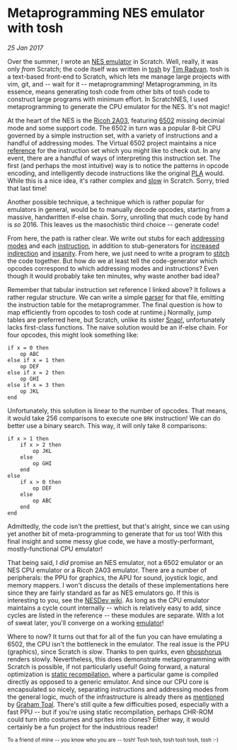 Metaprogramming NES emulator with tosh
=================
_25 Jan 2017_

Over the summer, I wrote an [NES
emulator](https://github.com/bobbybee/ScratchNES) in Scratch. Well, really, it
was only _from_ Scratch; the code itself was written in
[tosh](https://tosh.tjvr.org/) by [Tim
Radvan](https://scratch.mit.edu/users/blob8108). tosh is a text-based front-end
to Scratch, which lets me manage large projects with vim, git, and -- wait for
it -- metaprogramming! Metaprogramming, in its essence, means generating tosh
code from other bits of tosh code to construct large programs with minimum
effort. In ScratchNES, I used metaprogramming to generate the CPU emulator for
the NES. It's not magic!

At the heart of the NES is the [Ricoh
2A03](https://en.wikipedia.org/wiki/Ricoh_2A03), featuring
[6502](https://en.wikipedia.org/wiki/6502) missing decimial mode and some
support code. The 6502 in turn was a popular 8-bit CPU governed by a simple
instruction set, with a variety of instructions and a handful of addressing
modes. The Virtual 6502 project maintains a nice
[reference](http://e-tradition.net/bytes/6502/6502_instruction_set.html) for
the instruction set which you might like to check out. In any event, there are
a handful of ways of interpreting this instruction set. The first (and perhaps
the most intuitive) way is to notice the patterns in opcode encoding, and
intelligently decode instructions like the original
[PLA](https://en.wikipedia.org/wiki/Programmable_logic_array) would. While this
is a nice idea, it's rather complex and
[slow](https://scratch.mit.edu/projects/43692156/) in Scratch. Sorry, tried
that last time!

Another possible technique, a technique which is rather popular for emulators
in general, would be to manually decode opcodes, starting from a massive,
handwritten if-else chain. Sorry, unrolling that much code by hand is _so_
2016. This leaves us the masochistic third choice -- generate code!

From here, the path is rather clear. We write out stubs for each [addressing
modes](https://github.com/bobbybee/ScratchNES/tree/master/src/CPU/addressing)
and each
[instruction](https://github.com/bobbybee/ScratchNES/tree/master/src/CPU/instructions),
in addition to stub-generators for
[increased](https://github.com/bobbybee/ScratchNES/blob/master/src/CPU/branch-maker.js)
[indirection](https://github.com/bobbybee/ScratchNES/blob/master/src/CPU/build-crement.js)
and
[insanity](https://github.com/bobbybee/ScratchNES/blob/master/src/CPU/build-transfer.js).
From here, we just need to write a program to
[stitch](https://github.com/bobbybee/ScratchNES/blob/master/src/CPU/build-cpu.js)
the code together. But how _do_ we at least tell the code-generator which
opcodes correspond to which addressing modes and instructions? Even though it
would probably take ten minutes, why waste another bad idea?

Remember that tabular instruction set reference I linked above? It follows a
rather regular structure. We can write a simple
[parser](https://github.com/bobbybee/ScratchNES/blob/master/src/CPU/parse-reference.js)
for that file, emitting the instruction table for the metaprogrammer. The final
question is how to map efficiently from opcodes to tosh code at runtime.j
Normally, jump tables are preferred here, but Scratch, unlike its sister
[Snap!](http://byob.berkeley.edu), unfortunately lacks first-class functions.
The naive solution would be an if-else chain. For four opcodes, this might look
something like:

    if x = 0 then
        op ABC
    else if x = 1 then
        op DEF
    else if x = 2 then
        op GHI
    else if x = 3 then
        op JKL
    end

Unfortunately, this solution is linear to the number of opcodes. That means, it
would take 256 comparisons to execute one `BRK` instruction! We can do better
use a binary search. This way, it will only take 8 comparisons:

    if x > 1 then
        if x > 2 then
            op JKL
        else
            op GHI
        end
    else
        if x > 0 then
            op DEF
        else
            op ABC
        end
    end

Admittedly, the code isn't the prettiest, but that's alright, since we can
using yet another bit of meta-programming to generate that for us too! With
this final insight and some messy glue code, we have a mostly-performant,
mostly-functional CPU emulator!

That being said, I _did_ promise an NES emulator, not a 6502 emulator or an NES
CPU emulator or a Ricoh 2A03 emulator. There are a number of peripherals: the
PPU for graphics, the APU for sound, joystick logic, and memory mappers. I
won't discuss the details of these implementations here since they are fairly
standard as far as NES emulators go. If this is interesting to you, see the
[NESDev wiki](https://wiki.nesdev.com/w/index.php/Nesdev_Wiki). As long as the
CPU emulator maintains a cycle count internally -- which is relatively easy to
add, since cycles are listed in the reference -- these modules are separate.
With a lot of sweat later, you'll converge on a working
[emulator](https://scratch.mit.edu/projects/141205192/)!

Where to now? It turns out that for all of the fun you can have emulating a
6502, the CPU isn't the bottleneck in the emulator. The real issue is the PPU
(graphics), since Scratch is _slow_. Thanks to pen quirks, even
[phosphorus](https://phosphorus.github.io/) renders slowly. Nevertheless, this
does demonstrate metaprogramming with Scratch is possible, if not particularly
useful! Going forward, a natural optimization is [static
recompilation](http://andrewkelley.me/post/jamulator.html), where a particular
game is compiled directly as opposed to a generic emulator. And since our CPU
core is encapsulated so nicely, separating instructions and addressing modes
from the general logic, much of the infrastructure is already there as
[mentioned](https://scratch.mit.edu/discuss/topic/192915/?page=23#post-2410604)
by [Graham Toal](https://scratch.mit.edu/users/gtoal/). There's still quite a
few difficulties posed, especially with a fast PPU -- but if you're using
static recompilation, perhaps CHR-ROM could turn into costumes and sprites into
clones? Either way, it would certainly be a fun project for the industrious
reader!

<small>To a friend of mine -- you know who you are -- tosh!  Tosh tosh, tosh
tosh tosh, tosh :-)</small>
